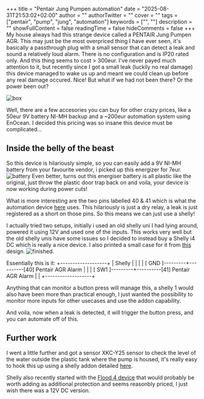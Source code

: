 +++
title = "Pentair Jung Pumpen automation"
date = "2025-08-31T21:53:02+02:00"
author = ""
authorTwitter = ""
cover = ""
tags = ["pentair", "pump", "jung", "automation"]
keywords = ["", ""]
description = ""
showFullContent = false
readingTime = false
hideComments = false
+++
My house always had this strange device called a PENTAIR Jung Pumpen AGR. This may just be the most overpriced thing I have ever seen, it's basically a passthrough plug with a small sensor that can detect a leak and sound a relatively loud alarm. There is no configuration and is IP20 rated only. And this thing seems to cost > 300eur. I've never payed much attention to it, but recently since I got a small leak (luckily no real damage) this device managed to wake us up and meant we could clean up before any real damage occured. Nice! But what if we had not been there? Or the power been out?

![box](/img/pentair/box.png)

Well, there are a few accesories you can buy for other crazy prices, like a 50eur 9V battery NI-MH backup and a ~200eur automation system using EnOcean. I decided this pricing was so insane this device must be complicated...

## Inside the belly of the beast

So this device is hilariously simple, so you can easily add a 9V NI-MH battery from your favourite vendor, i picked up this energizer for 7eur.
![battery](/img/pentair/battery.jpg)
Even better, turns out this energiser battery is all plastic like the original, just throw the plastic door trap back on and voila, your device is now working during power cuts!

What is more interesting are the two pins labelled 40 & 41 which is what the automation device [here](https://www.jung-pumpen.de/en/products/control-units/radio-transmitter?t=0#_Funktransmitter_2_1TL4_range_advantages) uses. This hilariously is just a dry relay, a leak is just registered as a short on those pins. So this means we can just use a shelly!

I actually tried two setups, initially i used an old shelly uni I had lying around, powered it using 12V and used one of the inputs. This works very well but the old shelly unis have some issues so I decided to instead buy a Shelly i4 DC which is really a nice device. I also printed a small case for it from [this](https://www.printables.com/model/612514-shelly-case-v2-addon) design.
![finished](/img/pentair/final.jpg).

Essentially this is it:
       +-------------------+
       |   Shelly          |
       |                   |
       |   [ GND ]---------+----------[40] Pentair AGR Alarm
       |                   |
       |   [ SW1 ]---------+----------[41] Pentair AGR Alarm
       |                   |
       +-------------------+

Anything that can monitor a button press will manage this, a shelly 1 would also have been more than practical enough, I just wanted the possibility to monitor more inputs for other usecases and use the addon capability.

And voila, now when a leak is detected, it will trigger the button press, and you can automate off of this.

## Further work

I went a little further and got a sensor XKC-Y25 sensor to check the level of the water outside the plastic tank where the pump is housed, it's really easy to hook this up using a shelly addon detailed [here](https://kb.shelly.cloud/knowledge-base/using-shelly-plus-add-on-with-a-capacitive-liquid-).

Shelly also recently started with the [Flood 4 device](https://www.shelly.com/products/shelly-flood-gen4) that would probably be worth adding as additional protection and seems reasonbly priced, I just wish there was a 12V DC version.
